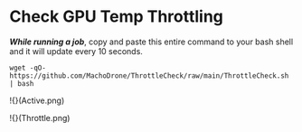 # Check GPU Temp Throttling

***While running a job***, copy and paste this entire command to your bash shell and it will update every 10 seconds.

```wget -qO- https://github.com/MachoDrone/ThrottleCheck/raw/main/ThrottleCheck.sh | bash```

!{}(Active.png)

!{}(Throttle.png)
